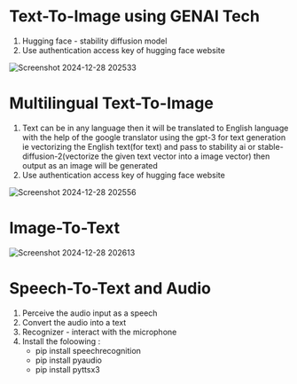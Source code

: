 # Text-To-Image using GENAI Tech
1. Hugging face - stability diffusion model
2. Use authentication access key of hugging face website
   
![Screenshot 2024-12-28 202533](https://github.com/user-attachments/assets/2e223a59-ef3d-4a47-9cf7-e035ecb08b74)

# Multilingual Text-To-Image
1. Text can be in any language then it will be translated to English language with the help of the google translator using the gpt-3 for text generation ie vectorizing the English text(for text) and pass to stability ai or stable-diffusion-2(vectorize the given text vector into a image vector) then output as an image will be generated
2. Use authentication access key of hugging face website

![Screenshot 2024-12-28 202556](https://github.com/user-attachments/assets/359e59cf-154f-4ea3-b477-177a7f57be30)

# Image-To-Text

![Screenshot 2024-12-28 202613](https://github.com/user-attachments/assets/3d94cfc8-49ff-4539-bd35-fda09475a20d)

# Speech-To-Text and Audio
1. Perceive the audio input as a speech
2. Convert the audio into a text
3. Recognizer - interact with the microphone
4. Install the foloowing :
   - pip install speechrecognition
   - pip install pyaudio
   - pip install pyttsx3
